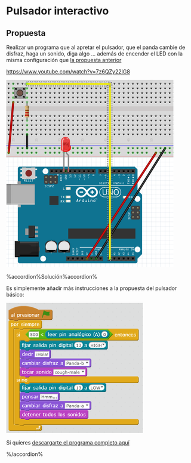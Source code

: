 
# Pulsador interactivo

## Propuesta

Realizar un programa que al apretar el pulsador, que el panda cambie de disfraz, haga un sonido, diga algo ... además de encender el LED con la misma configuración que [la propuesta anterior](pulsador_basico.html)

https://www.youtube.com/watch?v=7z6QZy22lG8

<img src="img/interruptor-led.png" width="448" height="502" />

%accordion%Solución%accordion%

Es simplemente añadir más instrucciones a la propuesta del pulsador básico:

<img src="img/pulsador2.png" width="366" height="349" />

Si quieres [descargarte el programa completo aquí](http://aularagon.catedu.es/materialesaularagon2013/arduino/M2/interruptor-pc-2.sb2)

%/accordion%



